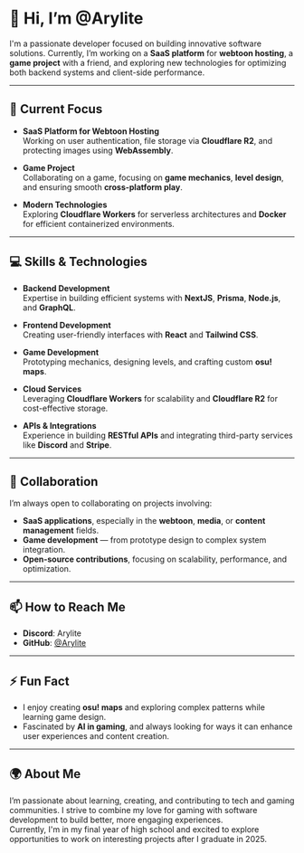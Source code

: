 # 👋 Hi, I’m @Arylite

I'm a passionate developer focused on building innovative software solutions. Currently, I’m working on a **SaaS platform** for **webtoon hosting**, a **game project** with a friend, and exploring new technologies for optimizing both backend systems and client-side performance.

---

## 🌱 Current Focus

- **SaaS Platform for Webtoon Hosting**  
  Working on user authentication, file storage via **Cloudflare R2**, and protecting images using **WebAssembly**.

- **Game Project**  
  Collaborating on a game, focusing on **game mechanics**, **level design**, and ensuring smooth **cross-platform play**.

- **Modern Technologies**  
  Exploring **Cloudflare Workers** for serverless architectures and **Docker** for efficient containerized environments.

---

## 💻 Skills & Technologies

- **Backend Development**  
  Expertise in building efficient systems with **NextJS**, **Prisma**, **Node.js**, and **GraphQL**.

- **Frontend Development**  
  Creating user-friendly interfaces with **React** and **Tailwind CSS**.

- **Game Development**  
  Prototyping mechanics, designing levels, and crafting custom **osu! maps**.

- **Cloud Services**  
  Leveraging **Cloudflare Workers** for scalability and **Cloudflare R2** for cost-effective storage.

- **APIs & Integrations**  
  Experience in building **RESTful APIs** and integrating third-party services like **Discord** and **Stripe**.

---

## 🤝 Collaboration

I’m always open to collaborating on projects involving:

- **SaaS applications**, especially in the **webtoon**, **media**, or **content management** fields.
- **Game development** — from prototype design to complex system integration.
- **Open-source contributions**, focusing on scalability, performance, and optimization.

---

## 📫 How to Reach Me

- **Discord**: Arylite  
- **GitHub**: [@Arylite](https://github.com/Arylite)

---

## ⚡ Fun Fact

- I enjoy creating **osu! maps** and exploring complex patterns while learning game design.
- Fascinated by **AI in gaming**, and always looking for ways it can enhance user experiences and content creation.

---

## 🌍 About Me

I’m passionate about learning, creating, and contributing to tech and gaming communities. I strive to combine my love for gaming with software development to build better, more engaging experiences.  
Currently, I'm in my final year of high school and excited to explore opportunities to work on interesting projects after I graduate in 2025.
